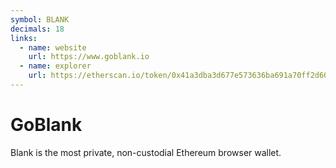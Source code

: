 ```yaml
---
symbol: BLANK
decimals: 18
links:
  - name: website
    url: https://www.goblank.io
  - name: explorer
    url: https://etherscan.io/token/0x41a3dba3d677e573636ba691a70ff2d606c29666
---
```


# GoBlank

Blank is the most private, non-custodial Ethereum browser wallet.
